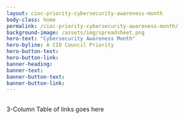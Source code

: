 ```yaml
---
layout: cioc-priority-cybersecurity-awareness-month
body-class: home
permalink: /cioc-priority-cybersecurity-awareness-month/
background-image: /assets/img/spreadsheet.png
hero-text: "Cybersecurity Awareness Month"
hero-byline: A CIO Council Priority
hero-button-text: 
hero-button-link: 
banner-heading: 
banner-text: 
banner-button-text: 
banner-button-link: 
---
```

## 
3-Column Table of links goes here

